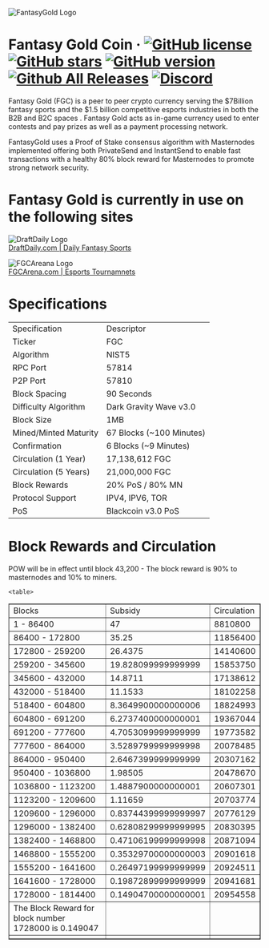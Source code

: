 ![FantasyGold Logo](http://tinyimg.io/i/ktCglUb.png)

Fantasy Gold Coin &middot;
[![GitHub license](https://img.shields.io/github/license/FantasyGold/FantasyGold-Core.svg)](https://github.com/FantasyGold/FantasyGold-Core/blob/master/COPYING) [![GitHub stars](https://img.shields.io/github/stars/FantasyGold/FantasyGold-Core.svg)](https://github.com/FantasyGold/FantasyGold-Core/stargazers) [![GitHub version](https://badge.fury.io/gh/FantasyGold%2FFantasyGold-Core.svg)](https://badge.fury.io/gh/FantasyGold%2FFantasyGold-Core) [![Github All Releases](https://img.shields.io/github/downloads/FantasyGold/FantasyGold-Core/total.svg)]() [![Discord](https://img.shields.io/discord/374271866308919296.svg)](https://discord.gg/bXDdgnP)
=====

Fantasy Gold (FGC) is a peer to peer crypto currency serving the $7Billion fantasy sports and the $1.5 billion competitive esports industries in both the B2B and B2C spaces . Fantasy Gold acts as in-game currency used to enter contests and pay prizes as well as a payment processing network. 

FantasyGold uses a Proof of Stake consensus algorithm with Masternodes implemented offering both PrivateSend and InstantSend to enable fast transactions with a healthy 80% block reward for Masternodes to promote strong network security.

Fantasy Gold is currently in use on the following sites
=====
![DraftDaily Logo](http://tinyimg.io/i/l7IPGdO.png)<br>
[DraftDaily.com | Daily Fantasy Sports](https://draftdaily.com)

![FGCAreana Logo](http://tinyimg.io/i/wGMGExY.png)<br>
[FGCArena.com | Esports Tournamnets  ](https://fgcarena.com)



# Specifications
<table>
   <tbody>
      <tr>
         <td>
            Specification
         </td>
         <td>
            Descriptor
         </td>
      </tr>
      <tr>
         <td>
            Ticker
         </td>
         <td>
            FGC
         </td>
      </tr>
      <tr>
         <td>
            Algorithm
         </td>
         <td>
            NIST5
         </td>
      </tr>
      <tr>
         <td>
            RPC Port
         </td>
         <td>
            57814
         </td>
      </tr>
      <tr>
         <td>
            P2P Port
         </td>
         <td>
            57810
         </td>
      </tr>
      <tr>
         <td>
            Block Spacing
         </td>
         <td>
            90 Seconds
         </td>
      </tr>
      <tr>
         <td>
            Difficulty Algorithm
         </td>
         <td>
            Dark Gravity Wave v3.0
         </td>
      </tr>
      <tr>
         <td>
            Block Size
         </td>
         <td>
            1MB
         </td>
      </tr>
      <tr>
         <td>
            Mined/Minted Maturity
         </td>
         <td>
            67 Blocks (~100 Minutes)
         </td>
      </tr>
      <tr>
         <td>
            Confirmation
         </td>
         <td>
            6 Blocks (~9 Minutes)
         </td>
      </tr>
      <tr>
         <td>
            Circulation (1 Year)
         </td>
         <td>
            17,138,612 FGC
         </td>
      </tr>
      <tr>
         <td>
            Circulation (5 Years)
         </td>
         <td>
            21,000,000 FGC
         </td>
               </tr>
      <tr>
         <td>
            Block Rewards
         </td>
         <td>
            20% PoS / 80% MN
         </td>
      </tr>
      <tr>
         <td>
            Protocol Support
         </td>
         <td>
            IPV4, IPV6, TOR
         </td>
      </tr>
      <tr>
         <td>
            PoS
         </td>
         <td>
            Blackcoin v3.0 PoS
         </td>
      </tr>
   </tbody>
</table>

# Block Rewards and Circulation 

POW will be in effect until block 43,200 - The block reward is 90% to masternodes and 10% to miners. 

	<table>
   <tbody>
				<table cellspacing=0 border=1>
					<tr>
						<td style=min-width:50px>Blocks </td>
						<td style=min-width:50px> Subsidy </td>
						<td style=min-width:50px> Circulation </td>
					</tr>
					<tr>
						<td style=min-width:50px>1 - 86400 </td>
						<td style=min-width:50px>47</td>
						<td style=min-width:50px>8810800</td>
					</tr>
					<tr>
						<td style=min-width:50px>86400 - 172800 </td>
						<td style=min-width:50px>35.25</td>
						<td style=min-width:50px>11856400</td>
					</tr>
					<tr>
						<td style=min-width:50px>172800 - 259200 </td>
						<td style=min-width:50px>26.4375</td>
						<td style=min-width:50px>14140600</td>
					</tr>
					<tr>
						<td style=min-width:50px>259200 - 345600 </td>
						<td style=min-width:50px>19.828099999999999</td>
						<td style=min-width:50px>15853750</td>
					</tr>
					<tr>
						<td style=min-width:50px>345600 - 432000 </td>
						<td style=min-width:50px>14.8711</td>
						<td style=min-width:50px>17138612</td>
					</tr>
					<tr>
						<td style=min-width:50px>432000 - 518400 </td>
						<td style=min-width:50px>11.1533</td>
						<td style=min-width:50px>18102258</td>
					</tr>
					<tr>
						<td style=min-width:50px>518400 - 604800 </td>
						<td style=min-width:50px>8.3649900000000006</td>
						<td style=min-width:50px>18824993</td>
					</tr>
					<tr>
						<td style=min-width:50px>604800 - 691200 </td>
						<td style=min-width:50px>6.2737400000000001</td>
						<td style=min-width:50px>19367044</td>
					</tr>
					<tr>
						<td style=min-width:50px>691200 - 777600 </td>
						<td style=min-width:50px>4.7053099999999999</td>
						<td style=min-width:50px>19773582</td>
					</tr>
					<tr>
						<td style=min-width:50px>777600 - 864000 </td>
						<td style=min-width:50px>3.5289799999999998</td>
						<td style=min-width:50px>20078485</td>
					</tr>
					<tr>
						<td style=min-width:50px>864000 - 950400 </td>
						<td style=min-width:50px>2.6467399999999999</td>
						<td style=min-width:50px>20307162</td>
					</tr>
					<tr>
						<td style=min-width:50px>950400 - 1036800 </td>
						<td style=min-width:50px>1.98505</td>
						<td style=min-width:50px>20478670</td>
					</tr>
					<tr>
						<td style=min-width:50px>1036800 - 1123200 </td>
						<td style=min-width:50px>1.4887900000000001</td>
						<td style=min-width:50px>20607301</td>
					</tr>
					<tr>
						<td style=min-width:50px>1123200 - 1209600 </td>
						<td style=min-width:50px>1.11659</td>
						<td style=min-width:50px>20703774</td>
					</tr>
					<tr>
						<td style=min-width:50px>1209600 - 1296000 </td>
						<td style=min-width:50px>0.83744399999999997</td>
						<td style=min-width:50px>20776129</td>
					</tr>
					<tr>
						<td style=min-width:50px>1296000 - 1382400 </td>
						<td style=min-width:50px>0.62808299999999995</td>
						<td style=min-width:50px>20830395</td>
					</tr>
					<tr>
						<td style=min-width:50px>1382400 - 1468800 </td>
						<td style=min-width:50px>0.47106199999999998</td>
						<td style=min-width:50px>20871094</td>
					</tr>
					<tr>
						<td style=min-width:50px>1468800 - 1555200 </td>
						<td style=min-width:50px>0.35329700000000003</td>
						<td style=min-width:50px>20901618</td>
					</tr>
					<tr>
						<td style=min-width:50px>1555200 - 1641600 </td>
						<td style=min-width:50px>0.26497199999999999</td>
						<td style=min-width:50px>20924511</td>
					</tr>
					<tr>
						<td style=min-width:50px>1641600 - 1728000 </td>
						<td style=min-width:50px>0.19872899999999999</td>
						<td style=min-width:50px>20941681</td>
					</tr>
					<tr>
						<td style=min-width:50px>1728000 - 1814400 </td>
						<td style=min-width:50px>0.14904700000000001</td>
						<td style=min-width:50px>20954558</td>
					</tr>
					<tr>
						<td style=min-width:50px>The Block Reward for block number 1728000 is 0.149047 </td>
						<td style=min-width:50px></td>
						<td style=min-width:50px></td>
					</tr>
					<tr>
						<td style=min-width:50px></td>
						<td style=min-width:50px></td>
						<td style=min-width:50px></td>
					</tr>
				   </tbody>
                                   </table>
